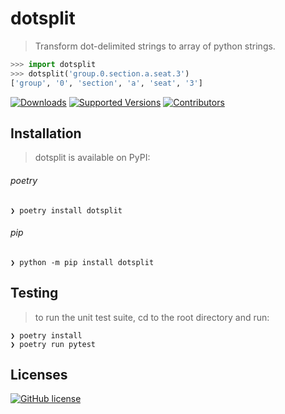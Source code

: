 # dotsplit
> Transform dot-delimited strings to array of python strings.
```python
>>> import dotsplit
>>> dotsplit('group.0.section.a.seat.3')
['group', '0', 'section', 'a', 'seat', '3']
```

[![Downloads](https://pepy.tech/badge/dotsplit/month)](https://pepy.tech/project/dotsplit/month)
[![Supported Versions](https://img.shields.io/pypi/pyversions/dotsplit.svg)](https://pypi.org/project/dotsplit)
[![Contributors](https://img.shields.io/github/contributors/wilmoore/dotsplit.svg)](https://github.com/wilmoore/dotsplit.py/graphs/contributors)

## Installation
> dotsplit is available on PyPI:
###### poetry
```console
❯ poetry install dotsplit
```
###### pip
```console
❯ python -m pip install dotsplit
```

## Testing
> to run the unit test suite, cd to the root directory and run:
```
❯ poetry install
❯ poetry run pytest
```

## Licenses
[![GitHub license](https://img.shields.io/github/license/wilmoore/dotsplit.py.svg)](https://github.com/wilmoore/dotsplit.py/blob/master/license)
